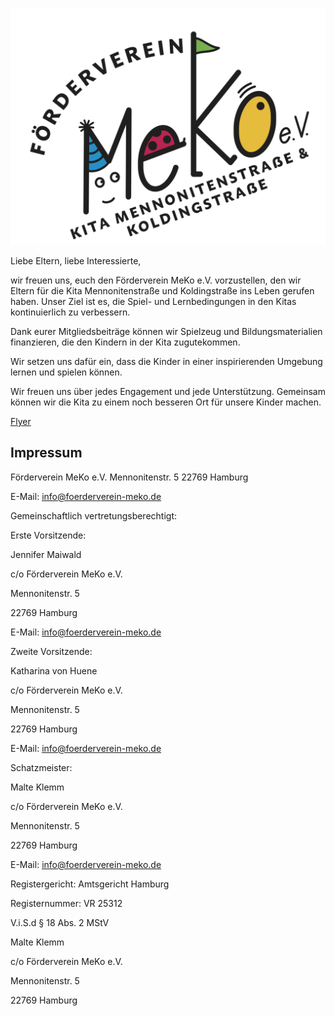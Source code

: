 ![Logo](logo.png)

Liebe Eltern,
liebe Interessierte,

wir freuen uns, euch den Förderverein MeKo e.V. vorzustellen, den wir Eltern für die Kita Mennonitenstraße und Koldingstraße ins Leben gerufen haben. Unser Ziel ist es, die Spiel- und Lernbedingungen in den Kitas kontinuierlich zu verbessern. 

Dank eurer Mitgliedsbeiträge können wir Spielzeug und Bildungsmaterialien finanzieren, die den Kindern in der Kita zugutekommen.

Wir setzen uns dafür ein, dass die Kinder in einer inspirierenden Umgebung lernen und spielen können.

Wir freuen uns über jedes Engagement und jede Unterstützung. Gemeinsam können wir die Kita zu einem noch besseren Ort für unsere Kinder machen.

[Flyer](MeKo_Flyer_06dr.pdf)

## Impressum

Förderverein MeKo e.V.
Mennonitenstr. 5
22769 Hamburg


E-Mail: info@foerderverein-meko.de


Gemeinschaftlich
vertretungsberechtigt: 

Erste Vorsitzende:

Jennifer Maiwald

c/o Förderverein MeKo e.V.

Mennonitenstr. 5

22769 Hamburg

E-Mail: info@foerderverein-meko.de


Zweite Vorsitzende:

Katharina von Huene

c/o Förderverein MeKo e.V.

Mennonitenstr. 5

22769 Hamburg

E-Mail: info@foerderverein-meko.de


Schatzmeister:

Malte Klemm

c/o Förderverein MeKo e.V.

Mennonitenstr. 5

22769 Hamburg

E-Mail: info@foerderverein-meko.de


Registergericht: Amtsgericht Hamburg

Registernummer: VR 25312

V.i.S.d § 18 Abs. 2 MStV

Malte Klemm

c/o Förderverein MeKo e.V.

Mennonitenstr. 5

22769 Hamburg
